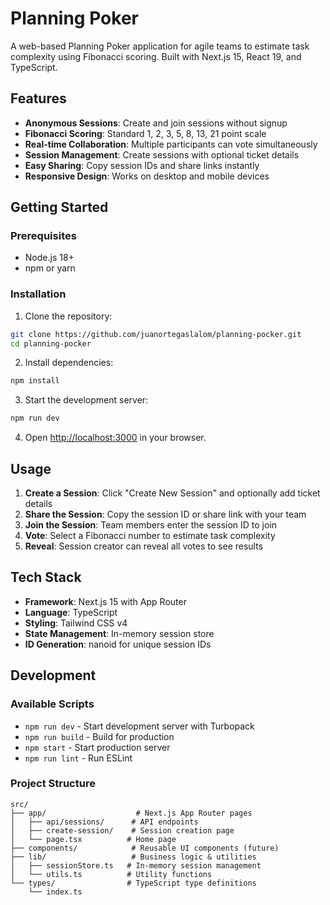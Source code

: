 # Planning Poker

A web-based Planning Poker application for agile teams to estimate task complexity using Fibonacci scoring. Built with Next.js 15, React 19, and TypeScript.

## Features

- **Anonymous Sessions**: Create and join sessions without signup
- **Fibonacci Scoring**: Standard 1, 2, 3, 5, 8, 13, 21 point scale
- **Real-time Collaboration**: Multiple participants can vote simultaneously
- **Session Management**: Create sessions with optional ticket details
- **Easy Sharing**: Copy session IDs and share links instantly
- **Responsive Design**: Works on desktop and mobile devices

## Getting Started

### Prerequisites

- Node.js 18+ 
- npm or yarn

### Installation

1. Clone the repository:
```bash
git clone https://github.com/juanortegaslalom/planning-pocker.git
cd planning-pocker
```

2. Install dependencies:
```bash
npm install
```

3. Start the development server:
```bash
npm run dev
```

4. Open [http://localhost:3000](http://localhost:3000) in your browser.

## Usage

1. **Create a Session**: Click "Create New Session" and optionally add ticket details
2. **Share the Session**: Copy the session ID or share link with your team
3. **Join the Session**: Team members enter the session ID to join
4. **Vote**: Select a Fibonacci number to estimate task complexity  
5. **Reveal**: Session creator can reveal all votes to see results

## Tech Stack

- **Framework**: Next.js 15 with App Router
- **Language**: TypeScript
- **Styling**: Tailwind CSS v4
- **State Management**: In-memory session store
- **ID Generation**: nanoid for unique session IDs

## Development

### Available Scripts

- `npm run dev` - Start development server with Turbopack
- `npm run build` - Build for production
- `npm start` - Start production server
- `npm run lint` - Run ESLint

### Project Structure

```
src/
├── app/                    # Next.js App Router pages
│   ├── api/sessions/      # API endpoints
│   ├── create-session/    # Session creation page
│   └── page.tsx          # Home page
├── components/            # Reusable UI components (future)
├── lib/                   # Business logic & utilities
│   ├── sessionStore.ts   # In-memory session management
│   └── utils.ts          # Utility functions
└── types/                # TypeScript type definitions
    └── index.ts
```
